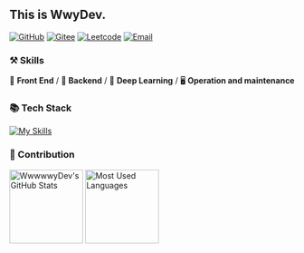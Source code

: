 <p>
<!-- <img src="https://readme-typing-svg.demolab.com/?lines=Hello+👋+!;This+is+WwyDev+....;Nice+to+meet+you!&font=Fira%20Code&center=true&width=380&height=50&duration=4000&pause=1000" alt="WwyDev"> -->
</p>

## This is WwyDev.

<p>
  <a href="https://github.com/WwwwwyDev"><img src="https://img.shields.io/badge/GitHub-181717?style=flat-square&logo=github&logoColor=white" alt="GitHub"></a>
  <a href="https://gitee.com/wu_wen_yi"><img src="https://img.shields.io/badge/Gitee-ea4335?style=flat-square&logo=gitee&logoColor=white" alt="Gitee"></a>
 <a href="https://leetcode.cn/u/wu-wen-yi"><img src="https://img.shields.io/badge/Leetcode-f6b26b?style=flat-square&logo=leetcode&logoColor=white" alt="Leetcode"></a>
  <a href="mailto:wwwwwydev@gmail.com"><img src="https://img.shields.io/badge/Email-ea4335?style=flat-square&logo=Mail.Ru" alt="Email"></a>
</p>


### ⚒ Skills
🍓 **Front End** /  🍉 **Backend** / 🤖 **Deep Learning** / 🖥️ **Operation and maintenance**

### 📚️ Tech Stack
[![My Skills](https://skillicons.dev/icons?i=go,python,c,java,nodejs,vue,express,bootstrap,html,css,js,jquery,flask,pytorch,qt,electron&perline=8)](https://skillicons.dev)


### 🐳 Contribution
<p>
<img height="130px" src="https://github-readme-stats.vercel.app/api?username=WwwwwyDev&hide_title=true&show_icons=true&hide=issues&include_all_commits=true&count_private=true&hide_border=false&theme=vue" alt="WwwwwyDev's GitHub Stats"> <img height="130px" src="https://github-readme-stats.vercel.app/api/top-langs?username=WwwwwyDev&hide_title=true&layout=compact&hide_border=false" alt="Most Used Languages">
</p>

